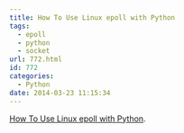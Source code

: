 ```yaml
---
title: How To Use Linux epoll with Python
tags:
  - epoll
  - python
  - socket
url: 772.html
id: 772
categories:
  - Python
date: 2014-03-23 11:15:34
---
```


[How To Use Linux epoll with Python](http://scotdoyle.com/python-epoll-howto.html).